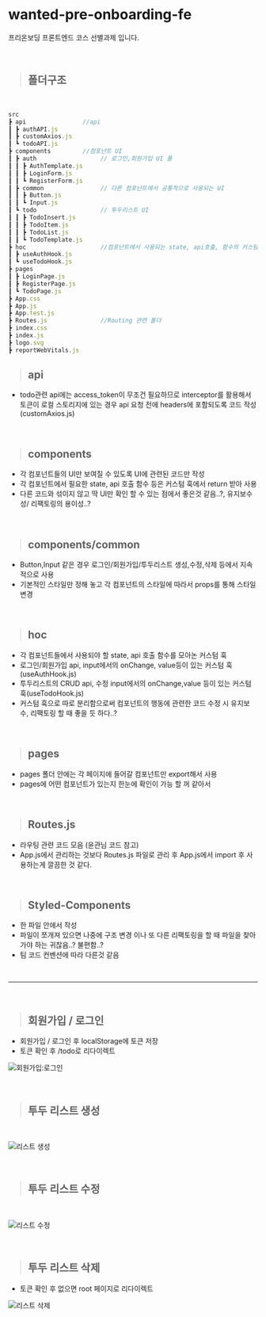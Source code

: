 # wanted-pre-onboarding-fe

프리온보딩 프론트엔드 코스 선별과제 입니다.

<br>

> ## 폴더구조

 <br>

```javascript
src
┣ api                //api
┃ ┣ authAPI.js
┃ ┣ customAxios.js
┃ ┗ todoAPI.js
┣ components         //컴포넌트 UI
┃ ┣ auth                  // 로그인,회원가입 UI 폴
┃ ┃ ┣ AuthTemplate.js
┃ ┃ ┣ LoginForm.js
┃ ┃ ┗ RegisterForm.js
┃ ┣ common                // 다른 컴포넌트에서 공통적으로 사용되는 UI
┃ ┃ ┣ Button.js
┃ ┃ ┗ Input.js
┃ ┗ todo                  // 투두리스트 UI
┃ ┃ ┣ TodoInsert.js
┃ ┃ ┣ TodoItem.js
┃ ┃ ┣ TodoList.js
┃ ┃ ┗ TodoTemplate.js
┣ hoc                     //컴포넌트에서 사용되는 state, api호출, 함수의 커스텀 훅
┃ ┣ useAuthHook.js
┃ ┗ useTodoHook.js
┣ pages
┃ ┣ LoginPage.js
┃ ┣ RegisterPage.js
┃ ┗ TodoPage.js
┣ App.css
┣ App.js
┣ App.test.js
┣ Routes.js               //Routing 관련 폴더
┣ index.css
┣ index.js
┣ logo.svg
┣ reportWebVitals.js
```

> ## api

- todo관련 api에는 access_token이 무조건 필요하므로 interceptor를 활용해서 토큰이 로컬 스토리지에 있는 경우 api 요청 전에 headers에 포함되도록 코드 작성 (customAxios.js)

<br>

> ## components

- 각 컴포넌트들의 UI만 보여질 수 있도록 UI에 관련된 코드만 작성
- 각 컴포넌트에서 필요한 state, api 호출 함수 등은 커스텀 훅에서 return 받아 사용
- 다른 코드와 섞이지 않고 딱 UI만 확인 할 수 있는 점에서 좋은것 같음..?, 유지보수성/ 리팩토링의 용이성..?

<br>

> ## components/common

- Button,Input 같은 경우 로그인/회원가입/투두리스트 생성,수정,삭제 등에서 지속적으로 사용
- 기본적인 스타일만 정해 놓고 각 컴포넌트의 스타일에 따라서 props를 통해 스타일 변경

<br>

> ## hoc

- 각 컴포넌트들에서 사용되야 할 state, api 호출 함수를 모아논 커스텀 훅
- 로그인/회원가입 api, input에서의 onChange, value등이 있는 커스텀 훅(useAuthHook.js)
- 투두리스트의 CRUD api, 수정 input에서의 onChange,value 등이 있는 커스텀 훅(useTodoHook.js)
- 커스텀 훅으로 따로 분리함으로써 컴포넌트의 행동에 관련한 코드 수정 시 유지보수, 리팩토링 할 때 좋을 듯 하다..?

<br>

> ## pages

- pages 폴더 안에는 각 페이지에 들어갈 컴포넌트만 export해서 사용
- pages에 어떤 컴포넌트가 있는지 한눈에 확인이 가능 할 꺼 같아서

<br>

> ## Routes.js

- 라우팅 관련 코드 모음 (윤관님 코드 참고)
- App.js에서 관리하는 것보다 Routes.js 파일로 관리 후 App.js에서 import 후 사용하는게 깔끔한 것 같다.

<br>

> ## Styled-Components

- 한 파일 안에서 작성
- 파일이 쪼개져 있으면 나중에 구조 변경 이나 또 다른 리팩토링을 할 때 파일을 찾아가야 하는 귀찮음..? 불편함..?
- 팀 코드 컨벤션에 따라 다른것 같음

<br>

---

<br>

> ## 회원가입 / 로그인

- 회원가입 / 로그인 후 localStorage에 토큰 저장
- 토큰 확인 후 /todo로 리다이렉트
  <br>

![회원가입:로그인](https://user-images.githubusercontent.com/69576360/187741309-f346099d-80c9-48eb-ad61-824d1298c295.gif)

  <br>

> ## 투두 리스트 생성

   <br>

![리스트 생성](https://user-images.githubusercontent.com/69576360/187741383-7fd38c53-c6d4-4d33-9c0f-e3cbd545e6fa.gif)

  <br>

> ## 투두 리스트 수정

  <br>

![리스트 수정](https://user-images.githubusercontent.com/69576360/187741396-3d6bd5c5-83c2-42c4-89fc-4a69f21e4a03.gif)

  <br>

> ## 투두 리스트 삭제

- 토큰 확인 후 없으면 root 페이지로 리다이렉트
  <br>

![리스트 삭제](https://user-images.githubusercontent.com/69576360/187741403-67a2e4d9-18ca-4294-866d-77a0b23773cd.gif)
